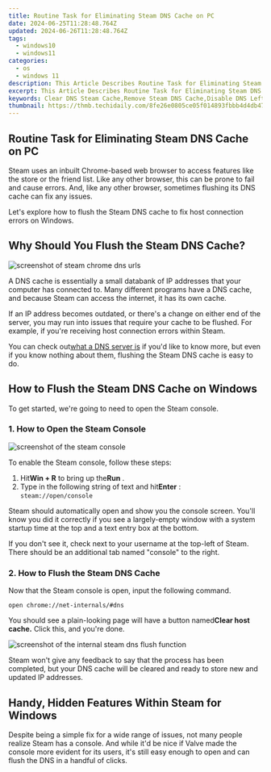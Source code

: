 ```yaml
---
title: Routine Task for Eliminating Steam DNS Cache on PC
date: 2024-06-25T11:28:48.764Z
updated: 2024-06-26T11:28:48.764Z
tags:
  - windows10
  - windows11
categories:
  - os
  - windows 11
description: This Article Describes Routine Task for Eliminating Steam DNS Cache on PC
excerpt: This Article Describes Routine Task for Eliminating Steam DNS Cache on PC
keywords: Clear DNS Steam Cache,Remove Steam DNS Cache,Disable DNS Leftovers,Wipe Steam DNS Data,Unlink Steam DNS Entries,Purge Steam DNS Cache,Delete Steam DNS Records
thumbnail: https://thmb.techidaily.com/8fe26e0805ce05f014893fbbb4d4db477ab6f4023c6f698c9064238804be4852.jpg
---
```


## Routine Task for Eliminating Steam DNS Cache on PC

 Steam uses an inbuilt Chrome-based web browser to access features like the store or the friend list. Like any other browser, this can be prone to fail and cause errors. And, like any other browser, sometimes flushing its DNS cache can fix any issues.

 Let's explore how to flush the Steam DNS cache to fix host connection errors on Windows.

## Why Should You Flush the Steam DNS Cache?

![screenshot of steam chrome dns urls](https://static1.makeuseofimages.com/wordpress/wp-content/uploads/2023/01/screenshot_of_steam_chrome_urls.jpg)

 A DNS cache is essentially a small databank of IP addresses that your computer has connected to. Many different programs have a DNS cache, and because Steam can access the internet, it has its own cache.

 If an IP address becomes outdated, or there's a change on either end of the server, you may run into issues that require your cache to be flushed. For example, if you're receiving host connection errors within Steam.

 You can check out[what a DNS server is](https://www.makeuseof.com/tag/what-is-dns-server/) if you'd like to know more, but even if you know nothing about them, flushing the Steam DNS cache is easy to do.

## How to Flush the Steam DNS Cache on Windows

To get started, we're going to need to open the Steam console.

### 1\. How to Open the Steam Console

![screenshot of the steam console](https://static1.makeuseofimages.com/wordpress/wp-content/uploads/2023/01/screenshot_of_steam_console.jpg)

To enable the Steam console, follow these steps:

1. Hit**Win + R** to bring up the**Run** .
2. Type in the following string of text and hit**Enter** :  
`steam://open/console`

 Steam should automatically open and show you the console screen. You'll know you did it correctly if you see a largely-empty window with a system startup time at the top and a text entry box at the bottom.

 If you don't see it, check next to your username at the top-left of Steam. There should be an additional tab named "console" to the right.

### 2\. How to Flush the Steam DNS Cache

Now that the Steam console is open, input the following command.

`open chrome://net-internals/#dns`

 You should see a plain-looking page will have a button named**Clear host cache.** Click this, and you're done.

![screenshot of the internal steam dns flush function](https://static1.makeuseofimages.com/wordpress/wp-content/uploads/2023/01/screenshot_of_steam_dns_flush.jpg)

 Steam won't give any feedback to say that the process has been completed, but your DNS cache will be cleared and ready to store new and updated IP addresses.

## Handy, Hidden Features Within Steam for Windows

 Despite being a simple fix for a wide range of issues, not many people realize Steam has a console. And while it'd be nice if Valve made the console more evident for its users, it's still easy enough to open and can flush the DNS in a handful of clicks.


<ins class="adsbygoogle"
     style="display:block"
     data-ad-format="autorelaxed"
     data-ad-client="ca-pub-7571918770474297"
     data-ad-slot="1223367746"></ins>



<ins class="adsbygoogle"
     style="display:block"
     data-ad-client="ca-pub-7571918770474297"
     data-ad-slot="8358498916"
     data-ad-format="auto"
     data-full-width-responsive="true"></ins>


